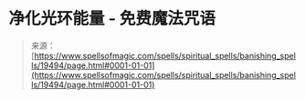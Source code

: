 <!--yml

category: 未分类

date: 2024-06-12 19:01:31

-->

# 净化光环能量 - 免费魔法咒语

> 来源：[https://www.spellsofmagic.com/spells/spiritual_spells/banishing_spells/19494/page.html#0001-01-01](https://www.spellsofmagic.com/spells/spiritual_spells/banishing_spells/19494/page.html#0001-01-01)
